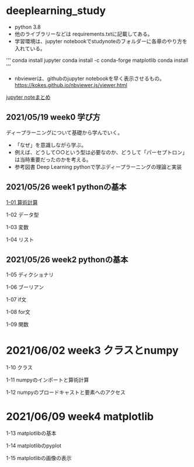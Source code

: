 # deeplearning_study
- python 3.8
- 他のライブラリーなどは requirements.txtに記載してある。
- 学習環境は、jupyter notebookでstudynoteのフォルダーに各章のやり方を入れている。

'''
conda install jupyter
conda install -c conda-forge matplotlib
conda install 
'''

- nbviewerは、githubのjupyter notebookを早く表示させるもの。
https://kokes.github.io/nbviewer.js/viewer.html

[jupyter noteまとめ](https://nbviewer.jupyter.org/github/gotoh-poclab/deeplearning_study/tree/main/studynote/)

## 2021/05/19 week0 学び方
ディープラーニングについて基礎から学んでいく。
- 「なぜ」を意識しながら学ぶ。
- 例えば、どうして○○という型は必要なのか、どうして「パーセプトロン」は当時重要だったのかを考える。
- 参考図書 Deep Learning pythonで学ぶディープラーニングの理論と実装

## 2021/05/26 week1 pythonの基本
[1-01 算術計算](https://github.com/gotoh-poclab/deeplearning_study/blob/main/studynote_1/1-01%20%E7%AE%97%E8%A1%93%E8%A8%88%E7%AE%97.ipynb)

1-02 データ型

1-03 変数

1-04 リスト

## 2021/05/26 week2 pythonの基本
1-05 ディクショナリ

1-06 ブーリアン

1-07 if文

1-08 for文

1-09 関数

# 2021/06/02 week3 クラスとnumpy
1-10 クラス

1-11 numpyのインポートと算術計算

1-12 numpyのブロードキャストと要素へのアクセス

# 2021/06/09 week4 matplotlib

1-13 matplotlibの基本

1-14 matplotlibのpyplot

1-15 matplotlibの画像の表示


